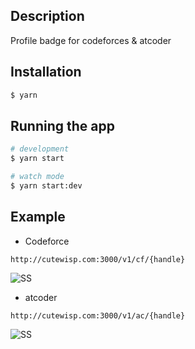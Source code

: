 ## Description

Profile badge for codeforces & atcoder

## Installation

```bash
$ yarn
```

## Running the app

```bash
# development
$ yarn start

# watch mode
$ yarn start:dev
```

## Example

* Codeforce
```
http://cutewisp.com:3000/v1/cf/{handle}
```
![SS](http://cutewisp.com:3000/v1/cf/CuteWisp)

* atcoder
```
http://cutewisp.com:3000/v1/ac/{handle}
```
![SS](http://cutewisp.com:3000/v1/ac/CuteWisp)